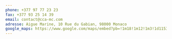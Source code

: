 ```yaml
---
phone: +377 97 77 23 23
fax: +377 93 25 14 39
email: contact@cca-mc.com
adresse: Aigue Marine, 10 Rue du Gabian, 98000 Monaco
google_maps: https://www.google.com/maps/embed?pb=!1m18!1m12!1m3!1d11532.429038476766!2d7.396438490466986!3d43.729098619019325!2m3!1f0!2f0!3f0!3m2!1i1024!2i768!4f13.1!3m3!1m2!1s0x12cdc2ece68edd6b%3A0x10c1bcebe8c8a703!2s10%20Rue%20du%20Gabian%2C%2098000%20Monaco!5e0!3m2!1sen!2sfr!4v1740069177558!5m2!1sen!2sfr
---
```

